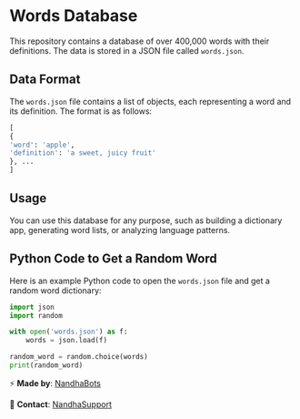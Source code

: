 # Words Database
This repository contains a database of over 400,000 words with their definitions. The data is stored in a JSON file called `words.json`.

## Data Format
The `words.json` file contains a list of objects, each representing a word and its definition. The format is as follows:

```python
[
{
'word': 'apple',
'definition': 'a sweet, juicy fruit'
}, ...
]
```

## Usage
You can use this database for any purpose, such as building a dictionary app, generating word lists, or analyzing language patterns.

## Python Code to Get a Random Word
Here is an example Python code to open the `words.json` file and get a random word dictionary:

```python
import json
import random

with open('words.json') as f:
    words = json.load(f)

random_word = random.choice(words)
print(random_word)
```

⚡ **Made by**: [NandhaBots](https://github.com/nandhabots)

💬 **Contact**: [NandhaSupport](https://t.me/nandhasupport)
